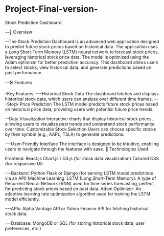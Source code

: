 # Project-Final-version-
Stock Prediction Dashboard

--🚀 Overview

--The Stock Prediction Dashboard is an advanced web application designed to predict future stock prices based on historical data. The application uses a Long Short-Term Memory (LSTM) neural network to forecast stock prices, leveraging historical stock price data. The model is optimized using the Adam optimizer for better prediction accuracy. This dashboard allows users to select stocks, view historical data, and generate predictions based on past performance.

--🛠️ Features

-Key Features:
---Historical Stock Data
The dashboard fetches and displays historical stock data, which users can analyze over different time frames.
---Stock Price Prediction
The LSTM model predicts future stock prices based on historical price data, providing users with potential future price trends.


--Data Visualization
Interactive charts that display historical stock prices, allowing users to visualize past trends and understand stock performance over time.
Customizable Stock Selection
Users can choose specific stocks by their symbol (e.g., AAPL, TSLA) to generate predictions.


---User-Friendly Interface
The interface is designed to be intuitive, enabling users to navigate through the features with ease.
🔧 Technologies Used

Frontend:
React.js
Chart.js / D3.js (for stock data visualization)
Tailwind CSS (for responsive UI)


---Backend:
Python
Flask or Django (for serving LSTM model predictions via an API)
Machine Learning:
LSTM (Long Short-Term Memory): A type of Recurrent Neural Network (RNN) used for time series forecasting, perfect for predicting stock prices based on past data.
Adam Optimizer: An adaptive learning rate optimization algorithm used for training the LSTM model efficiently.



---APIs:
Alpha Vantage API or Yahoo Finance API for fetching historical stock data.


---Database:
MongoDB or SQL (for storing historical stock data, user preferences, etc.)

